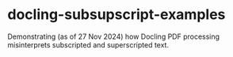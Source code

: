 # docling-subsupscript-examples
Demonstrating (as of 27 Nov 2024) how Docling PDF processing misinterprets subscripted and superscripted text.
